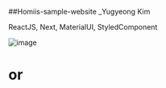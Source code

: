 ##Homiis-sample-website _Yugyeong Kim

ReactJS, Next, MaterialUI, StyledComponent







![image](https://user-images.githubusercontent.com/82011274/226071805-dfcac20f-db31-4218-a65e-a609ee182fdf.png)

# or
